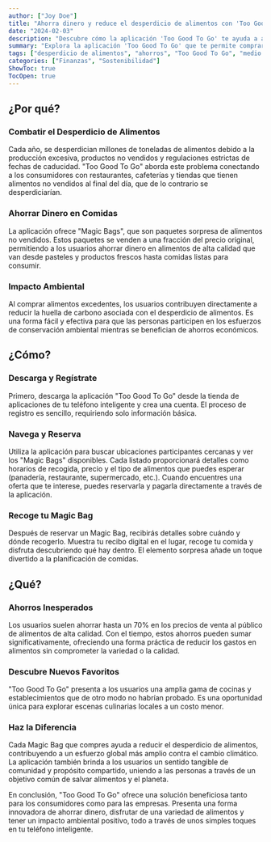 ```yaml
---
author: ["Joy Doe"]
title: "Ahorra dinero y reduce el desperdicio de alimentos con 'Too Good To Go'"
date: "2024-02-03"
description: "Descubre cómo la aplicación 'Too Good To Go' te ayuda a ahorrar dinero en comidas mientras combate el desperdicio de alimentos. Aprende sobre los beneficios, cómo usar la aplicación y el impacto positivo en el medio ambiente."
summary: "Explora la aplicación 'Too Good To Go' que te permite comprar alimentos no vendidos a precios reducidos, ayudándote a ahorrar dinero y reducir el desperdicio de alimentos. Descubre por qué es beneficioso, cómo usarlo y qué puedes esperar."
tags: ["desperdicio de alimentos", "ahorros", "Too Good To Go", "medio ambiente"]
categories: ["Finanzas", "Sostenibilidad"]
ShowToc: true
TocOpen: true
---
```


## ¿Por qué?

### Combatir el Desperdicio de Alimentos
Cada año, se desperdician millones de toneladas de alimentos debido a la producción excesiva, productos no vendidos y regulaciones estrictas de fechas de caducidad. "Too Good To Go" aborda este problema conectando a los consumidores con restaurantes, cafeterías y tiendas que tienen alimentos no vendidos al final del día, que de lo contrario se desperdiciarían.

### Ahorrar Dinero en Comidas
La aplicación ofrece "Magic Bags", que son paquetes sorpresa de alimentos no vendidos. Estos paquetes se venden a una fracción del precio original, permitiendo a los usuarios ahorrar dinero en alimentos de alta calidad que van desde pasteles y productos frescos hasta comidas listas para consumir.

### Impacto Ambiental
Al comprar alimentos excedentes, los usuarios contribuyen directamente a reducir la huella de carbono asociada con el desperdicio de alimentos. Es una forma fácil y efectiva para que las personas participen en los esfuerzos de conservación ambiental mientras se benefician de ahorros económicos.

## ¿Cómo?

### Descarga y Regístrate
Primero, descarga la aplicación "Too Good To Go" desde la tienda de aplicaciones de tu teléfono inteligente y crea una cuenta. El proceso de registro es sencillo, requiriendo solo información básica.

### Navega y Reserva
Utiliza la aplicación para buscar ubicaciones participantes cercanas y ver los "Magic Bags" disponibles. Cada listado proporcionará detalles como horarios de recogida, precio y el tipo de alimentos que puedes esperar (panadería, restaurante, supermercado, etc.). Cuando encuentres una oferta que te interese, puedes reservarla y pagarla directamente a través de la aplicación.

### Recoge tu Magic Bag
Después de reservar un Magic Bag, recibirás detalles sobre cuándo y dónde recogerlo. Muestra tu recibo digital en el lugar, recoge tu comida y disfruta descubriendo qué hay dentro. El elemento sorpresa añade un toque divertido a la planificación de comidas.

## ¿Qué?

### Ahorros Inesperados
Los usuarios suelen ahorrar hasta un 70% en los precios de venta al público de alimentos de alta calidad. Con el tiempo, estos ahorros pueden sumar significativamente, ofreciendo una forma práctica de reducir los gastos en alimentos sin comprometer la variedad o la calidad.

### Descubre Nuevos Favoritos
"Too Good To Go" presenta a los usuarios una amplia gama de cocinas y establecimientos que de otro modo no habrían probado. Es una oportunidad única para explorar escenas culinarias locales a un costo menor.

### Haz la Diferencia
Cada Magic Bag que compres ayuda a reducir el desperdicio de alimentos, contribuyendo a un esfuerzo global más amplio contra el cambio climático. La aplicación también brinda a los usuarios un sentido tangible de comunidad y propósito compartido, uniendo a las personas a través de un objetivo común de salvar alimentos y el planeta.

En conclusión, "Too Good To Go" ofrece una solución beneficiosa tanto para los consumidores como para las empresas. Presenta una forma innovadora de ahorrar dinero, disfrutar de una variedad de alimentos y tener un impacto ambiental positivo, todo a través de unos simples toques en tu teléfono inteligente.
